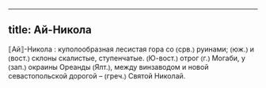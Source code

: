 
---
title: Ай-Никола
---
⟦Ай⟧-Никола
: куполообразная лесистая гора со ⦅срв.⦆ руинами; ⦅юж.⦆ и ⦅вост.⦆ склоны скалистые, ступенчатые. ⦅Ю-вост.⦆ отрог ⦅г.⦆ Могаби, у ⦅зап.⦆ окраины Ореанды ⦅Ялт.⦆, между винзаводом и новой севастопольской дорогой – ⦅греч.⦆ Святой Николай.

